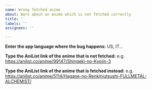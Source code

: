 ```yaml
---
name: Wrong fetched anime
about: Warn about an anime which is not fetched correctly
title: ''
labels: ''
assignees: ''

---
```


**Enter the app language where the bug happens:**
US, IT...

**Type the AniList link of the anime that is not fetched:**
e.g. https://anilist.co/anime/99147/Shingeki-no-Kyojin-3

**Type the AniList link of the anime that is fetched instead:**
e.g. https://anilist.co/anime/5114/Hagane-no-Renkinjutsushi-FULLMETAL-ALCHEMIST/
